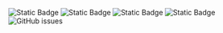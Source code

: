 ![Static Badge](https://img.shields.io/badge/blacklists-60-000000) ![Static Badge](https://img.shields.io/badge/blacklisted-2915883-cc0000) ![Static Badge](https://img.shields.io/badge/whitelisted-2244-00CC00) ![Static Badge](https://img.shields.io/badge/streaming_blacklist-28107-000000) ![GitHub issues](https://img.shields.io/github/issues/fabriziosalmi/blacklists)
